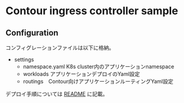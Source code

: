 # Contour ingress controller sample

## Configuration

コンフィグレーションファイルは以下に格納。

 - settings
   - namespace.yaml K8s cluster内のアプリケーションnamespace
   - workloads  アプリケーションデプロイのYaml設定
   - routings　Contour向けアプリケーションルーティングYaml設定

デプロイ手順については [README](settings/README.md) に記載。